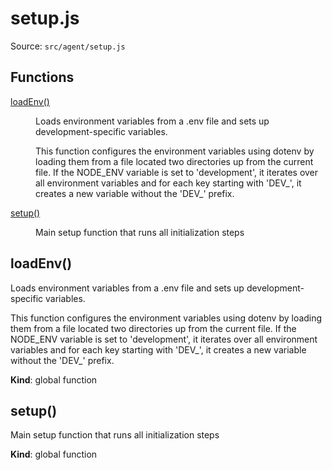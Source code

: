 # setup.js

Source: `src/agent/setup.js`

## Functions

<dl>
<dt><a href="#loadEnv">loadEnv()</a></dt>
<dd><p>Loads environment variables from a .env file and sets up development-specific variables.</p>
<p>This function configures the environment variables using dotenv by loading them from a file located
two directories up from the current file. If the NODE_ENV variable is set to &#39;development&#39;, it iterates
over all environment variables and for each key starting with &#39;DEV_&#39;, it creates a new variable without
the &#39;DEV_&#39; prefix.</p>
</dd>
<dt><a href="#setup">setup()</a></dt>
<dd><p>Main setup function that runs all initialization steps</p>
</dd>
</dl>

<a name="loadEnv"></a>

## loadEnv()
Loads environment variables from a .env file and sets up development-specific variables.

This function configures the environment variables using dotenv by loading them from a file located
two directories up from the current file. If the NODE_ENV variable is set to 'development', it iterates
over all environment variables and for each key starting with 'DEV_', it creates a new variable without
the 'DEV_' prefix.

**Kind**: global function  
<a name="setup"></a>

## setup()
Main setup function that runs all initialization steps

**Kind**: global function  
